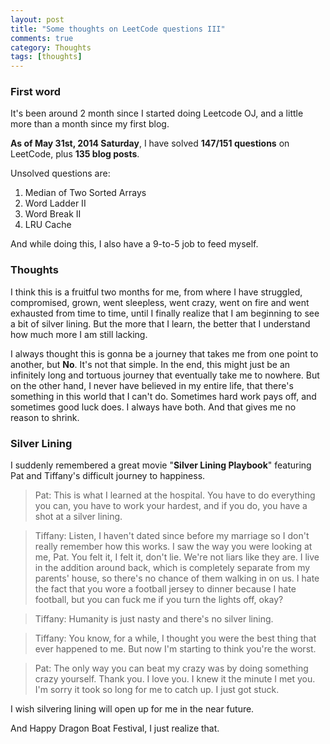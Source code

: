 ```yaml
---
layout: post
title: "Some thoughts on LeetCode questions III"
comments: true
category: Thoughts
tags: [thoughts]
---
```


### First word

It's been around 2 month since I started doing Leetcode OJ, and a little more than a month since my first blog. 

__As of May 31st, 2014 Saturday__, I have solved __147/151 questions__ on LeetCode, plus __135 blog posts__. 

Unsolved questions are: 

1. Median of Two Sorted Arrays
2. Word Ladder II
3. Word Break II
4. LRU Cache

And while doing this, I also have a 9-to-5 job to feed myself. 

### Thoughts

I think this is a fruitful two months for me, from where I have struggled, compromised, grown, went sleepless, went crazy, went on fire and went exhausted from time to time, until I finally realize that I am beginning to see a bit of silver lining. But the more that I learn, the better that I understand how much more I am still lacking. 

I always thought this is gonna be a journey that takes me from one point to another, but __No__. It's not that simple. In the end, this might just be an infinitely long and tortuous journey that eventually take me to nowhere. But on the other hand, I never have believed in my entire life, that there's something in this world that I can't do. Sometimes hard work pays off, and sometimes good luck does. I always have both. And that gives me no reason to shrink. 

### Silver Lining

I suddenly remembered a great movie "__Silver Lining Playbook__" featuring Pat and Tiffany's difficult journey to happiness. 

> Pat: This is what I learned at the hospital. You have to do everything you can, you have to work your hardest, and if you do, you have a shot at a silver lining.

> Tiffany: Listen, I haven't dated since before my marriage so I don't really remember how this works. I saw the way you were looking at me, Pat. You felt it, I felt it, don't lie. We're not liars like they are. I live in the addition around back, which is completely separate from my parents' house, so there's no chance of them walking in on us. I hate the fact that you wore a football jersey to dinner because I hate football, but you can fuck me if you turn the lights off, okay?

> Tiffany: Humanity is just nasty and there's no silver lining.

> Tiffany: You know, for a while, I thought you were the best thing that ever happened to me. But now I'm starting to think you're the worst.

> Pat: The only way you can beat my crazy was by doing something crazy yourself. Thank you. I love you. I knew it the minute I met you. I'm sorry it took so long for me to catch up. I just got stuck.

I wish silvering lining will open up for me in the near future. 

And Happy Dragon Boat Festival, I just realize that. 
